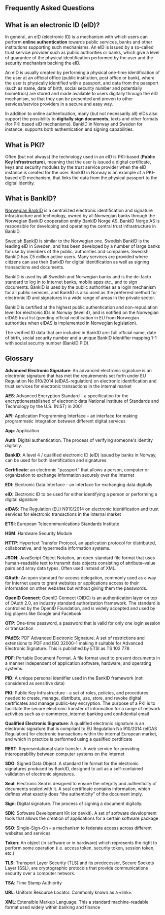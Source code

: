 ## Frequently Asked Questions

## What is an electronic ID \(eID\)?

In general, an eID \(electronic ID\) is a mechanism with which users can perform **online authentication** towards public services, banks and other institutions supporting such mechanisms. An eID is issued by a so-called trust service provider such as public authorities or banks, which give a level of guarantee of the physical identification performed by the user and the security mechanism backing the eID.

An eID is usually created by performing a physical one-time identification of the user at an official office \(public institution, post office or bank\), where the user is physically identified with a passport, and data from the passport \(such as name, date of birth, social security number and potentially biometrics\) are stored and made available to users digitally through the eID mechanism, so that they can be presented and proven to other services/service providers in a secure and easy way.

In addition to online authentication, many \(but not necessarily all\) eIDs also support the possibility to **digitally sign documents**, texts and other formats \(for PKI based eID mechanisms\). BankID in Norway and Sweden for instance, supports both authentication and signing capabilities.

## What is PKI?

Often \(but not always\) the technology used in an eID is PKI-based \(**Public Key Infrastructure**\), meaning that the user is issued a digital certificate, keys and security modules by the trust service provider when the eID instance is created for the user. BankID in Norway is an example of a PKI-based eID mechanism, that links the data from the physical passport to the digital identity.

## What is BankID?

[Norwegian BankID](eid-providers/norwegian-bankid.md) is a centralized electronic identification and signature infrastructure and technology, owned by all Norwegian banks through the Norwegian BankID cooperation entity BankID Norge AS. BankID Norge AS is responsible for developing and operating the central trust infrastructure in BankID.

[Swedish BankID](eid-providers/swedish-bankid.md) is similar to the Norwegian one. Swedish BankID is the leading eID in Sweden, and has been developed by a number of large banks for use by members of the public, authorities and companies. Swedish BankID has 7,5 million active users. Many services are provided where citizens can use their BankID for digital identification as well as signing transactions and documents.

BankID is used by all Swedish and Norwegian banks and is the de-facto standard to log in to Internet banks, mobile apps etc., and to sign documents. BankID is used by the public authorities as a login mechanism for all public services, and BankID is also used as the preferred method for electronic ID and signatures in a wide range of areas in the private sector.

BankID is certified at the highest public authentication and non-repudiation level for electronic IDs in Norway \(level 4\), and is notified on the Norwegian eIDAS trust list \(pending official notification in EU from Norwegian authorities when eIDAS is implemented in Norwegian legislation\).

The verified ID data that are included in BankID are: full official name, date of birth, social security number and a unique BankID identifier mapping 1-1 with social security number \(BankID PID\).

## Glossary

**Advanced Electronic Signature**: An advanced electronic signature is an electronic signature that has met the requirements set forth under EU Regulation No 910/2014 \(eIDAS-regulation\) on electronic identification and trust services for electronic transactions in the internal market

**AES**: Advanced Encryption Standard - a specification for the encryptionestablished of electronic data National Institute of Standards and Technology by the U.S. \(NIST\) in 2001

**API**: Application Programming Interface – an interface for making programmatic integration between different digital services

**App**: Application

**Auth**: Digital authentication. The process of verifying someone's identity digitally.

**BankID**: A level 4 / qualified electronic ID \(eID\) issued by banks in Norway, can be used for both identification and signatures

**Certificate**: an electronic "passport" that allows a person, computer or organization to exchange information securely over the Internet

**EDI**: Electronic Data Interface – an interface for exchanging data digitally

**eID**: Electronic ID to be used for either identifying a person or performing a digital signature

**eIDAS**: The Regulation \(EU\) N910/2014 on electronic identification and trust services for electronic transactions in the internal market

**ETSI**: European Telecommunications Standards Institute

**HSM**: Hardware Security Module

**HTTP**: Hypertext Transfer Protocol, an application protocol for distributed, collaborative, and hypermedia information systems.

**JSON**: JavaScript Object Notation, an open-standard file format that uses human-readable text to transmit data objects consisting of attribute–value pairs and array data types. Often used instead of XML.

**OAuth**: An open standard for access delegation, commonly used as a way for Internet users to grant websites or applications access to their information on other websites but without giving them the passwords.

**OpenID Connect**: OpenID Connect \(OIDC\) is an authentication layer on top of OAuth 2.0, an industry standard authorization framework. The standard is controlled by the OpenID Foundation, and is widely accepted and used by big players like Google and Facebook.

**OTP**: One-time password, a password that is valid for only one login session or transaction

**PAdES**: PDF Advanced Electronic Signature. A set of restrictions and extensions to PDF and ISO 32000-1 making it suitable for Advanced Electronic Signature. This is published by ETSI as TS 102 778.

**PDF**: Portable Document Format. A file format used to present documents in a manner independent of application software, hardware, and operating systems.

**PID**: A unique personal identifier used in the BankID framework \(not considered as sensitive data\)

**PKI**: Public Key Infrastructure - a set of roles, policies, and procedures needed to create, manage, distribute, use, store, and revoke digital certificates and manage public-key encryption. The purpose of a PKI is to facilitate the secure electronic transfer of information for a range of network activities such as e-commerce, internet banking and confidential email

**Qualified Electronic Signature**: A qualified electronic signature is an electronic signature that is compliant to EU Regulation No 910/2014 \(eIDAS Regulation\) for electronic transactions within the internal European market, and which in practice is performed using a qualified certificate

**REST**: Representational state transfer. A web service for providing interoperability between computer systems on the Internet

**SDO**: Signed Data Object. A standard file format for the electronic signatures produced by BankID, designed to act as a self-contained validation of electronic signatures.

**Seal**: Electronic Seal is designed to ensure the integrity and authenticity of documents sealed with it. A seal certificate contains information, which defines what exactly does “the authenticity” of the document imply.

**Sign**: Digital signature. The process of signing a document digitally.

**SDK**: Software Development Kit \(or devkit\). A set of software development tools that allows the creation of applications for a certain software package

**SSO**: Single-Sign-On – a mechanism to federate access across different websites and services

**Token**: An object \(in software or in hardware\) which represents the right to perform some operation \(i.e. access token, security token, session token, etc.\)

**TLS**: Transport Layer Security \(TLS\) and its predecessor, Secure Sockets Layer \(SSL\), are cryptographic protocols that provide communications security over a computer network.

**TSA**: Time Stamp Authiority

**URL**: Uniform Resource Locator. Commonly known as a «link».

**XML**: Extensible Markup Language. This a standard machine-readable format used widely within banking and finance

